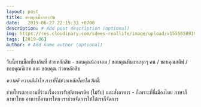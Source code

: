 ```yaml
---
layout: post
title: ขอบคุณมื้อกลางวัน
date:   2019-06-27 22:15:33 +0700
description: # Add post description (optional)
img: https://res.cloudinary.com/sdees-reallife/image/upload/v1555658919/sample_feature_img.png # Add image post (optional)
tags: [2019-06]
author: # Add name author (optional)
---
```

วันนี้ทานมื้อเที่ยงกันที่ ก๋วยหลักสิบ - ขอบคุณน้องจอม / ขอบคุณทีมงานทุกๆ คน / ขอบคุณสตีฟ / ขอบคุณซีเกท และ ขอบคุณ ก๋วยหลักสิบ

<i class="fa fa-child" style="color:plum"></i>

*ความดี ความมีน้ำใจ การที่ได้ช่วยเหลือใครในวันนี้*:

ช่วยโทรสอบถามที่ร้านเรื่องการรับบัตรเครดิต (ไม่รับ) และสั่งอาหาร - ก็เพราะที่นี่เมืองไทย ภาษาก็ภาษาไทย อาหารก็อาหารไทย เราช่วยจัดการให้ได้เราก็จัดการ

